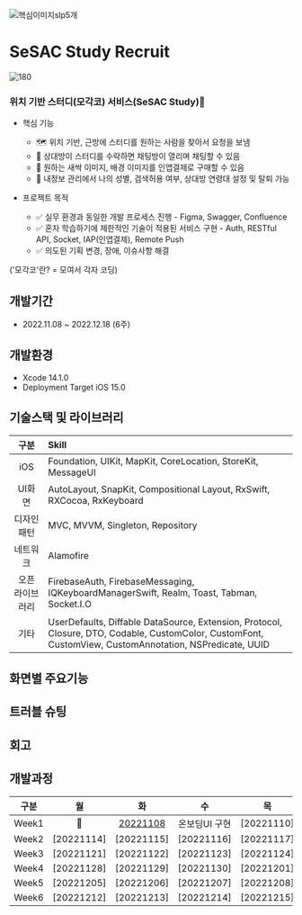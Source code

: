 ![핵심이미지slp5개](https://user-images.githubusercontent.com/53211818/209386633-c086b606-8e92-4036-91f6-c77b29aad3bb.jpeg)

# SeSAC Study Recruit

![180](https://user-images.githubusercontent.com/53211818/209387248-98f34b1e-2d67-403c-a161-b51eba55b798.png)
### 위치 기반 스터디(모각코) 서비스(SeSAC Study)🌱

* 핵심 기능
  * 🗺 위치 기반, 근방에 스터디를 원하는 사람을 찾아서 요청을 보냄
  * 💬 상대방이 스터디를 수락하면 채팅방이 열리며 채팅할 수 있음
  * 🛒 원하는 새싹 이미지, 배경 이미지를 인앱결제로 구매할 수 있음
  * 📝 내정보 관리에서 나의 성별, 검색허용 여부, 상대방 연령대 설정 및 탈퇴 가능

* 프로젝트 목적
  * ✅ 실무 환경과 동일한 개발 프로세스 진행 - Figma, Swagger, Confluence
  * ✅ 혼자 학습하기에 제한적인 기술이 적용된 서비스 구현 - Auth, RESTful API, Socket, IAP(인앱결제), Remote Push
  * ✅ 의도된 기획 변경, 장애, 이슈사항 해결


('모각코'란? = 모여서 각자 코딩)

## 개발기간
- 2022.11.08 ~ 2022.12.18 (6주)

## 개발환경
* Xcode 14.1.0
* Deployment Target iOS 15.0

## 기술스택 및 라이브러리
|     구분    |    Skill  |
| :--------: | :-------- |
|     iOS      | Foundation, UIKit, MapKit, CoreLocation, StoreKit, MessageUI |
|     UI화면    | AutoLayout, SnapKit, Compositional Layout, RxSwift, RXCocoa, RxKeyboard |
|   디자인 패턴   | MVC, MVVM, Singleton, Repository |
|    네트워크    | Alamofire |
| 오픈 라이브러리 | FirebaseAuth, FirebaseMessaging, IQKeyboardManagerSwift, Realm, Toast, Tabman, Socket.I.O |
|     기타     | UserDefaults, Diffable DataSource, Extension, Protocol, Closure, DTO, Codable, CustomColor, CustomFont, CustomView, CustomAnnotation, NSPredicate, UUID |

## 화면별 주요기능


## 트러블 슈팅


## 회고


## 개발과정
|  구분  |     월     |     화     |     수     |     목     |     금     |     토     |     일     |
| ----- | :--------: | :--------: | :--------: | :--------: | :--------: | :--------: | :--------: |
| Week1 |     🌱     | [20221108] | 온보딩UI 구현 | [20221110] | [20221111] | [20221112] | [20221113] |
| Week2 | [20221114] | [20221115] | [20221116] | [20221117] | [20221118] | [20221119] | [20221120] |
| Week3 | [20221121] | [20221122] | [20221123] | [20221124] | [20221125] | [20221126] | [20221127] |
| Week4 | [20221128] | [20221129] | [20221130] | [20221201] | [20221202] | [20221203] | [20221204] |
| Week5 | [20221205] | [20221206] | [20221207] | [20221208] | [20221209] | [20221210] | [20221211] |
| Week6 | [20221212] | [20221213] | [20221214] | [20221215] | [20221216] | [20221217] | [20221218] |

   [20221108]: <https://mhkang.notion.site/11-08-8f65d1b818434e4ba73f40a111a5db5d>



